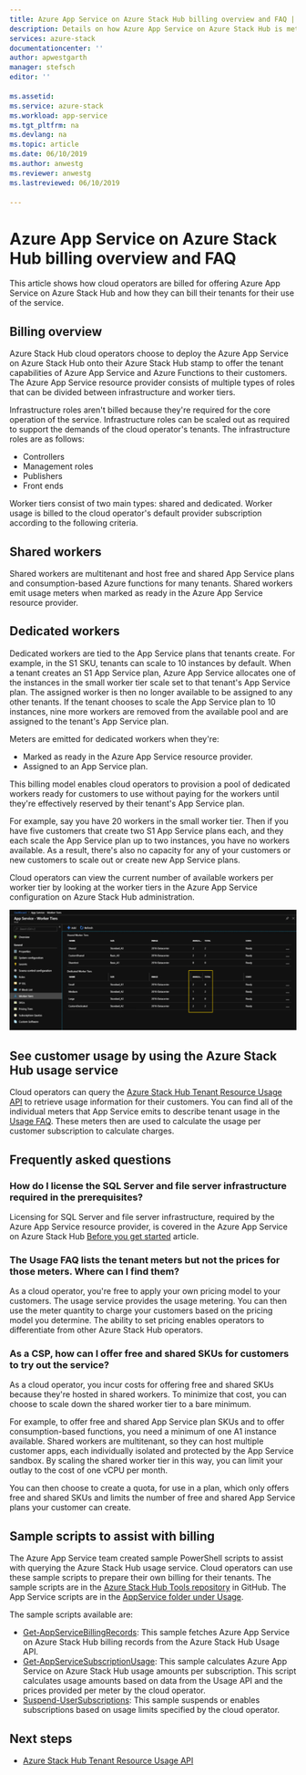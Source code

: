 ```yaml
---
title: Azure App Service on Azure Stack Hub billing overview and FAQ | Microsoft Docs
description: Details on how Azure App Service on Azure Stack Hub is metered and billed.
services: azure-stack
documentationcenter: ''
author: apwestgarth
manager: stefsch
editor: ''

ms.assetid:
ms.service: azure-stack
ms.workload: app-service
ms.tgt_pltfrm: na
ms.devlang: na
ms.topic: article
ms.date: 06/10/2019
ms.author: anwestg
ms.reviewer: anwestg
ms.lastreviewed: 06/10/2019

---
```


# Azure App Service on Azure Stack Hub billing overview and FAQ

This article shows how cloud operators are billed for offering Azure App Service on Azure Stack Hub and how they can bill their tenants for their use of the service.

## Billing overview

Azure Stack Hub cloud operators choose to deploy the Azure App Service on Azure Stack Hub onto their Azure Stack Hub stamp to offer the tenant capabilities of Azure App Service and Azure Functions to their customers. The Azure App Service resource provider consists of multiple types of roles that can be divided between infrastructure and worker tiers.

Infrastructure roles aren't billed because they're required for the core operation of the service. Infrastructure roles can be scaled out as required to support the demands of the cloud operator's tenants. The infrastructure roles are as follows:

- Controllers
- Management roles
- Publishers
- Front ends

Worker tiers consist of two main types: shared and dedicated. Worker usage is billed to the cloud operator's default provider subscription according to the following criteria.

## Shared workers

Shared workers are multitenant and host free and shared App Service plans and consumption-based Azure functions for many tenants. Shared workers emit usage meters when marked as ready in the Azure App Service resource provider.

## Dedicated workers

Dedicated workers are tied to the App Service plans that tenants create. For example, in the S1 SKU, tenants can scale to 10 instances by default. When a tenant creates an S1 App Service plan, Azure App Service allocates one of the instances in the small worker tier scale set to that tenant's App Service plan. The assigned worker is then no longer available to be assigned to any other tenants. If the tenant chooses to scale the App Service plan to 10 instances, nine more workers are removed from the available pool and are assigned to the tenant's App Service plan.

Meters are emitted for dedicated workers when they're:

- Marked as ready in the Azure App Service resource provider.
- Assigned to an App Service plan.

This billing model enables cloud operators to provision a pool of dedicated workers ready for customers to use without paying for the workers until they're effectively reserved by their tenant's App Service plan. 

For example, say you have 20 workers in the small worker tier. Then if you have five customers that create two S1 App Service plans each, and they each scale the App Service plan up to two instances, you have no workers available. As a result, there's also no capacity for any of your customers or new customers to scale out or create new App Service plans. 

Cloud operators can view the current number of available workers per worker tier by looking at the worker tiers in the Azure App Service configuration on Azure Stack Hub administration.

![App Service - Worker Tiers screen][1]

## See customer usage by using the Azure Stack Hub usage service

Cloud operators can query the [Azure Stack Hub Tenant Resource Usage API](azure-stack-tenant-resource-usage-api.md) to retrieve usage information for their customers. You can find all of the individual meters that App Service emits to describe tenant usage in the [Usage FAQ](azure-stack-usage-related-faq.md). These meters then are used to calculate the usage per customer subscription to calculate charges.

## Frequently asked questions

### How do I license the SQL Server and file server infrastructure required in the prerequisites?

Licensing for SQL Server and file server infrastructure, required by the Azure App Service resource provider, is covered in the Azure App Service on Azure Stack Hub [Before you get started](azure-stack-app-service-before-you-get-started.md#licensing-concerns-for-required-file-server-and-sql-server) article.

### The Usage FAQ lists the tenant meters but not the prices for those meters. Where can I find them?

As a cloud operator, you're free to apply your own pricing model to your customers. The usage service provides the usage metering. You can then use the meter quantity to charge your customers based on the pricing model you determine. The ability to set pricing enables operators to differentiate from other Azure Stack Hub operators.

### As a CSP, how can I offer free and shared SKUs for customers to try out the service?

As a cloud operator, you incur costs for offering free and shared SKUs because they're hosted in shared workers. To minimize that cost, you can choose to scale down the shared worker tier to a bare minimum. 

For example, to offer free and shared App Service plan SKUs and to offer consumption-based functions, you need a minimum of one A1 instance available. Shared workers are multitenant, so they can host multiple customer apps, each individually isolated and protected by the App Service sandbox. By scaling the shared worker tier in this way, you can limit your outlay to the cost of one vCPU per month.

You can then choose to create a quota, for use in a plan, which only offers free and shared SKUs and limits the number of free and shared App Service plans your customer can create.

## Sample scripts to assist with billing

The Azure App Service team created sample PowerShell scripts to assist with querying the Azure Stack Hub usage service. Cloud operators can use these sample scripts to prepare their own billing for their tenants. The sample scripts are in the [Azure Stack Hub Tools repository](https://github.com/Azure/AzureStack-tools) in GitHub. The App Service scripts are in the [AppService folder under Usage](https://aka.ms/aa6zku8).

The sample scripts available are:

- [Get-AppServiceBillingRecords](https://aka.ms/aa6zku2): This sample fetches Azure App Service on Azure Stack Hub billing records from the Azure Stack Hub Usage API.
- [Get-AppServiceSubscriptionUsage](https://aka.ms/aa6zku6): This sample calculates Azure App Service on Azure Stack Hub usage amounts per subscription. This script calculates usage amounts based on data from the Usage API and the prices provided per meter by the cloud operator.
- [Suspend-UserSubscriptions](https://aka.ms/aa6zku7): This sample suspends or enables subscriptions based on usage limits specified by the cloud operator.

## Next steps

- [Azure Stack Hub Tenant Resource Usage API](azure-stack-tenant-resource-usage-api.md)

<!--Image references-->
[1]: ./media/app-service-billing-faq/app-service-worker-tiers.png
